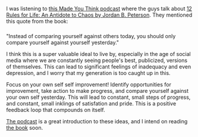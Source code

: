 I was listening to [this Made You Think podcast](https://madeyouthinkpodcast.com/12-rules-for-life-by-dr-jordan-b-peterson/) where the guys talk about [12 Rules for Life: An Antidote to Chaos by Jordan B. Peterson](https://www.amazon.com/12-Rules-Life-Antidote-Chaos/dp/0345816021/ref=asap_bc?ie=UTF8/). They mentioned this quote from the book:

###
"Instead of comparing yourself against others today, you should only compare yourself against yourself yesterday."

I think this is a super valuable ideal to live by, especially in the age of social media where we are constantly seeing people's best, publicized, versions of themselves. This can lead to significant feelings of inadequacy and even depression, and I worry that my generation is too caught up in this. 

Focus on your own self self improvement! Identify opportunities for improvement, take action to make progress, and compare yourself against your own self yesterday. This will lead to constant, small steps of progress, and constant, small inklings of satisfation and pride. This is a positive feedback loop that compounds on itself.

[The podcast](https://madeyouthinkpodcast.com/12-rules-for-life-by-dr-jordan-b-peterson/) is a great introduction to these ideas, and I intend on reading [the book](https://www.amazon.com/12-Rules-Life-Antidote-Chaos/dp/0345816021/ref=asap_bc?ie=UTF8/) soon.
